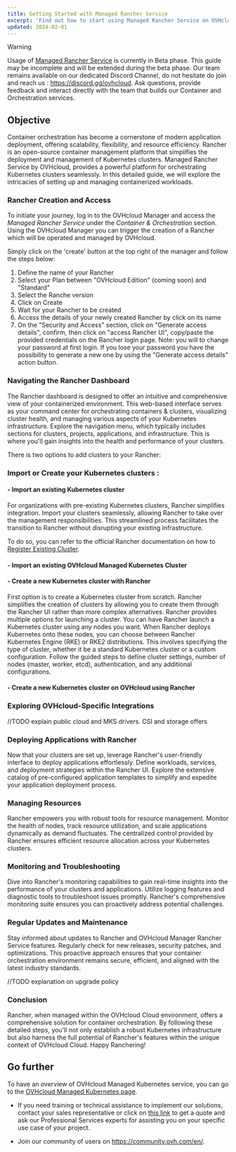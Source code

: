```yaml
---
title: Getting Started with Managed Rancher Service
excerpt: 'Find out how to start using Managed Rancher Service on OVHcloud'
updated: 2024-02-01
---
```


> [!warning]
>
> Usage of [Managed Rancher Service](https://labs.ovhcloud.com/en/managed-rancher-service/) is currently in Beta phase.
> This guide may be incomplete and will be extended during the beta phase. Our team remains available on our dedicated Discord Channel, do not hesitate do join and reach us : <https://discord.gg/ovhcloud>. Ask questions, provide feedback and interact directly with the team that builds our Container and Orchestration services.
>

## Objective

Container orchestration has become a cornerstone of modern application deployment, offering scalability, flexibility, and resource efficiency. Rancher is an open-source container management platform that simplifies the deployment and management of Kubernetes clusters.
Managed Rancher Service by OVHcloud, provides a powerful platform for orchestrating Kubernetes clusters seamlessly. In this detailed guide, we will explore the intricacies of setting up and managing containerized workloads.


### Rancher Creation and Access

To initiate your journey, log in to the OVHcloud Manager and access the _Managed Rancher Service_ under the _Container & Orchestration_ section.
Using the OVHcloud Manager you can trigger the creation of a Rancher which will be operated and managed by OVHcloud.

Simply click on the 'create' button at the top right of the manager and follow the steps below:

1. Define the name of your Rancher
2. Select your Plan between "OVHcloud Edition" (coming soon) and "Standard"
3. Select the Ranche version
4. Click on Create
5. Wait for your Rancher to be created
6. Access the details of your newly created Rancher by click on its name
7. On the "Security and Access" section, click on "Generate access details", confirm, then click on "access Rancher UI", copy/paste the provided credentials on the Rancher login page. Note: you will to change your password at first login. If you lose your password you have the possibility to generate a new one by using the "Generate access details" action button.


###  Navigating the Rancher Dashboard

The Rancher dashboard is designed to offer an intuitive and comprehensive view of your containerized environment.
This web-based interface serves as your command center for orchestrating containers & clusters, visualizing cluster health, and managing various aspects of your Kubernetes infrastructure. Explore the navigation menu, which typically includes sections for clusters, projects, applications, and infrastructure. This is where you'll gain insights into the health and performance of your clusters.

There is two options to add clusters to your Rancher:

### Import or Create your Kubernetes clusters :

#### - Import an existing Kubernetes cluster

For organizations with pre-existing Kubernetes clusters, Rancher simplifies integration. Import your clusters seamlessly, allowing Rancher to take over the management responsibilities. This streamlined process facilitates the transition to Rancher without disrupting your existing infrastructure.

To do so, you can refer to the official Rancher documentation on how to [Register Existing Cluster](https://ranchermanager.docs.rancher.com/how-to-guides/new-user-guides/kubernetes-clusters-in-rancher-setup/register-existing-clusters).

#### - Import an existing OVHcloud Managed Kubernetes Cluster



####  - Create a new Kubernetes cluster with Rancher

First option is to create a Kubernetes cluster from scratch. Rancher simplifies the creation of clusters by allowing you to create them through the Rancher UI rather than more complex alternatives. Rancher provides multiple options for launching a cluster.
You can have Rancher launch a Kubernetes cluster using any nodes you want. When Rancher deploys Kubernetes onto these nodes, you can choose between Rancher Kubernetes Engine (RKE) or RKE2 distributions.
This involves specifying the type of cluster, whether it be a standard Kubernetes cluster or a custom configuration. Follow the guided steps to define cluster settings, number of nodes (master, worker, etcd), authentication, and any additional configurations.

#### - Create a new Kubernetes cluster on OVHcloud using Rancher







###  Exploring OVHcloud-Specific Integrations

//TODO explain public cloud and MKS drivers. CSI and storage offers

###  Deploying Applications with Rancher

Now that your clusters are set up, leverage Rancher's user-friendly interface to deploy applications effortlessly. Define workloads, services, and deployment strategies within the Rancher UI. Explore the extensive catalog of pre-configured application templates to simplify and expedite your application deployment process.

###  Managing Resources

Rancher empowers you with robust tools for resource management. Monitor the health of nodes, track resource utilization, and scale applications dynamically as demand fluctuates. The centralized control provided by Rancher ensures efficient resource allocation across your Kubernetes clusters.

###  Monitoring and Troubleshooting

Dive into Rancher's monitoring capabilities to gain real-time insights into the performance of your clusters and applications. Utilize logging features and diagnostic tools to troubleshoot issues promptly. Rancher's comprehensive monitoring suite ensures you can proactively address potential challenges.


###  Regular Updates and Maintenance

Stay informed about updates to Rancher and OVHcloud Manager Rancher Service features. Regularly check for new releases, security patches, and optimizations. This proactive approach ensures that your container orchestration environment remains secure, efficient, and aligned with the latest industry standards.

//TODO explanation on upgrade policy

### Conclusion

Rancher, when managed within the OVHcloud Cloud environment, offers a comprehensive solution for container orchestration. By following these detailed steps, you'll not only establish a robust Kubernetes infrastructure but also harness the full potential of Rancher's features within the unique context of OVHcloud Cloud.
Happy Ranchering!


## Go further

To have an overview of OVHcloud Managed Kubernetes service, you can go to the [OVHcloud Managed Kubernetes page](https://www.ovhcloud.com/en-gb/public-cloud/kubernetes/).

- If you need training or technical assistance to implement our solutions, contact your sales representative or click on [this link](https://www.ovhcloud.com/en-gb/professional-services/) to get a quote and ask our Professional Services experts for assisting you on your specific use case of your project.

- Join our community of users on <https://community.ovh.com/en/>.
